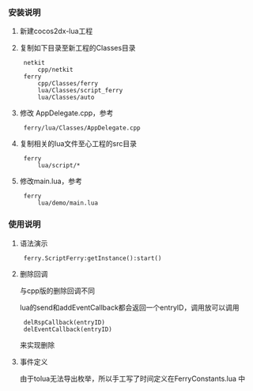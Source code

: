 ### 安装说明
1. 新建cocos2dx-lua工程
2. 复制如下目录至新工程的Classes目录

        netkit
            cpp/netkit 
        ferry
            cpp/Classes/ferry 
            lua/Classes/script_ferry
            lua/Classes/auto
3. 修改 AppDelegate.cpp，参考 

        ferry/lua/Classes/AppDelegate.cpp
4. 复制相关的lua文件至心工程的src目录

        ferry
            lua/script/*
5. 修改main.lua，参考

        ferry
            lua/demo/main.lua

### 使用说明
1. 语法演示 

        ferry.ScriptFerry:getInstance():start()
2. 删除回调

    与cpp版的删除回调不同

    lua的send和addEventCallback都会返回一个entryID，调用放可以调用 
    
        delRspCallback(entryID)
        delEventCallback(entryID)

    来实现删除

3. 事件定义
    
    由于tolua无法导出枚举，所以手工写了时间定义在FerryConstants.lua 中
